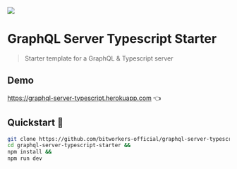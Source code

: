 ![](https://badges.renovateapi.com/github/bitworkers-official/graphql-server-typescript-starter)

# GraphQL Server Typescript Starter

> Starter template for a GraphQL & Typescript server

## Demo

https://graphql-server-typescript.herokuapp.com 👈

## Quickstart 🚀

```bash
git clone https://github.com/bitworkers-official/graphql-server-typescript-starter &&
cd graphql-server-typescript-starter &&
npm install &&
npm run dev
```
